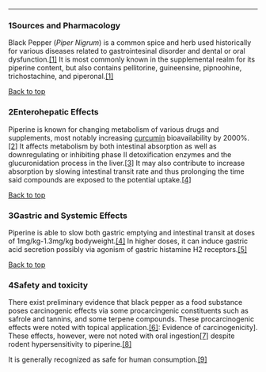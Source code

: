 





---


### 1Sources and Pharmacology

Black Pepper (*Piper Nigrum*) is a common spice and herb used historically for various diseases related to gastrointesinal disorder and dental or oral dysfunction.[[1]](#ref1) It is most commonly known in the supplemental realm for its piperine content, but also contains pellitorine, guineensine, pipnoohine, trichostachine, and piperonal.[[1]](#ref1)


[Back to top](#c-sources-and-pharmacology)
### 2Enterohepatic Effects

Piperine is known for changing metabolism of various drugs and supplements, most notably increasing [curcumin](/supplements/curcumin/) bioavailability by 2000%.[[2]](#ref2) It affects metabolism by both intestinal absorption as well as downregulating or inhibiting phase II detoxification enzymes and the glucuronidation process in the liver.[[3]](#ref3) It may also contribute to increase absorption by slowing intestinal transit rate and thus prolonging the time said compounds are exposed to the potential uptake.[[4]](#ref4)


[Back to top](#c-enterohepatic-effects)
### 3Gastric and Systemic Effects

Piperine is able to slow both gastric emptying and intestinal transit at doses of 1mg/kg-1.3mg/kg bodyweight.[[4]](#ref4) In higher doses, it can induce gastric acid secretion possibly via agonism of gastric histamine H2 receptors.[[5]](#ref5)


[Back to top](#c-gastric-and-systemic-effects)
### 4Safety and toxicity

There exist preliminary evidence that black pepper as a food substance poses carcinogenic effects via some procarcingenic constituents such as safrole and tannins, and some terpene compounds. These procarcinogenic effects were noted with topical application.[[6]](#ref6): Evidence of carcinogenicity]. These effects, however, were not noted with oral ingestion[[7]](#ref7) despite rodent hypersensitivity to piperine.[[8]](#ref8)


It is generally recognized as safe for human consumption.[[9]](#ref9)

 


